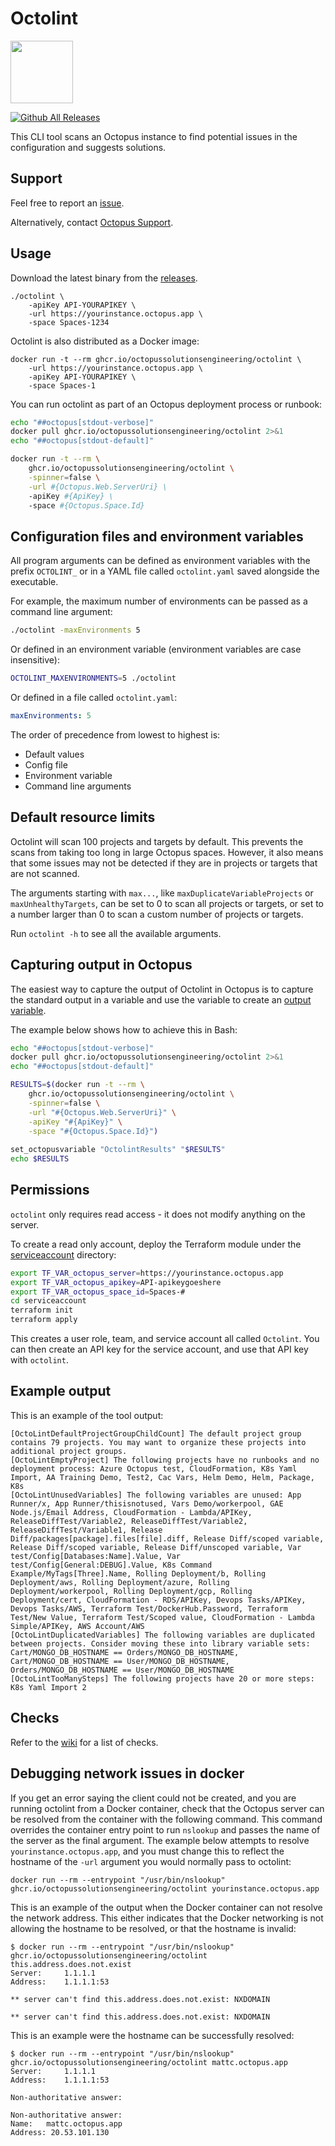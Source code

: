 # Octolint

<img src="https://user-images.githubusercontent.com/160104/222631936-e1ec480e-abd5-4622-978d-08259844aa14.png" width="100" height="100">

[![Github All Releases](https://img.shields.io/github/downloads/OctopusSolutionsEngineering/OctopusRecommendationEngine/total.svg)]()

This CLI tool scans an Octopus instance to find potential issues in the configuration and suggests solutions.

## Support

Feel free to report
an [issue](https://github.com/OctopusSalesEngineering/OctopusRecommendationEngine/issues).

Alternatively, contact [Octopus Support](https://octopus.com/support). 

## Usage

Download the latest binary from
the [releases](https://github.com/OctopusSalesEngineering/OctopusRecommendationEngine/releases).

```
./octolint \
    -apiKey API-YOURAPIKEY \
    -url https://yourinstance.octopus.app \
    -space Spaces-1234
```

Octolint is also distributed as a Docker image:

```
docker run -t --rm ghcr.io/octopussolutionsengineering/octolint \
    -url https://yourinstance.octopus.app \
    -apiKey API-YOURAPIKEY \
    -space Spaces-1
```

You can run octolint as part of an Octopus deployment process or runbook:

```bash
echo "##octopus[stdout-verbose]"
docker pull ghcr.io/octopussolutionsengineering/octolint 2>&1
echo "##octopus[stdout-default]"

docker run -t --rm \
    ghcr.io/octopussolutionsengineering/octolint \
    -spinner=false \
    -url #{Octopus.Web.ServerUri} \
    -apiKey #{ApiKey} \
    -space #{Octopus.Space.Id}
```

## Configuration files and environment variables

All program arguments can be defined as environment variables with the prefix `OCTOLINT_` or in a YAML file called
`octolint.yaml` saved alongside the executable.

For example, the maximum number of environments can be passed as a command line argument:

```bash
./octolint -maxEnvironments 5
```

Or defined in an environment variable (environment variables are case insensitive):

```bash
OCTOLINT_MAXENVIRONMENTS=5 ./octolint
```

Or defined in a file called `octolint.yaml`:

```yaml
maxEnvironments: 5
```

The order of precedence from lowest to highest is:
* Default values
* Config file
* Environment variable
* Command line arguments

## Default resource limits

Octolint will scan 100 projects and targets by default. This prevents the scans from taking too long in large Octopus spaces.
However, it also means that some issues may not be detected if they are in projects or targets that are not scanned.

The arguments starting with `max...`, like `maxDuplicateVariableProjects` or `maxUnhealthyTargets`, can be set to 0 to scan all projects
or targets, or set to a number larger than 0 to scan a custom number of projects or targets.

Run `octolint -h` to see all the available arguments.

## Capturing output in Octopus

The easiest way to capture the output of Octolint in Octopus is to capture the standard output in a variable and use the variable
to create an [output variable](https://octopus.com/docs/projects/variables/output-variables).

The example below shows how to achieve this in Bash:

```bash
echo "##octopus[stdout-verbose]"
docker pull ghcr.io/octopussolutionsengineering/octolint 2>&1
echo "##octopus[stdout-default]"

RESULTS=$(docker run -t --rm \
    ghcr.io/octopussolutionsengineering/octolint \
    -spinner=false \
    -url "#{Octopus.Web.ServerUri}" \
    -apiKey "#{ApiKey}" \
    -space "#{Octopus.Space.Id}")
    
set_octopusvariable "OctolintResults" "$RESULTS"
echo $RESULTS
```

## Permissions

`octolint` only requires read access - it does not modify anything on the server.

To create a read only account, deploy the Terraform module under the [serviceaccount](serviceaccount) directory:

```bash
export TF_VAR_octopus_server=https://yourinstance.octopus.app
export TF_VAR_octopus_apikey=API-apikeygoeshere
export TF_VAR_octopus_space_id=Spaces-#
cd serviceaccount
terraform init
terraform apply
```

This creates a user role, team, and service account all called `Octolint`. You can then create an API key for the service account, and use that API key with `octolint`. 

## Example output

This is an example of the tool output:

```
[OctoLintDefaultProjectGroupChildCount] The default project group contains 79 projects. You may want to organize these projects into additional project groups.
[OctoLintEmptyProject] The following projects have no runbooks and no deployment process: Azure Octopus test, CloudFormation, K8s Yaml Import, AA Training Demo, Test2, Cac Vars, Helm Demo, Helm, Package, K8s
[OctoLintUnusedVariables] The following variables are unused: App Runner/x, App Runner/thisisnotused, Vars Demo/workerpool, GAE Node.js/Email Address, CloudFormation - Lambda/APIKey, ReleaseDiffTest/Variable2, ReleaseDiffTest/Variable2, ReleaseDiffTest/Variable1, Release Diff/packages[package].files[file].diff, Release Diff/scoped variable, Release Diff/scoped variable, Release Diff/unscoped variable, Var test/Config[Databases:Name].Value, Var test/Config[General:DEBUG].Value, K8s Command Example/MyTags[Three].Name, Rolling Deployment/b, Rolling Deployment/aws, Rolling Deployment/azure, Rolling Deployment/workerpool, Rolling Deployment/gcp, Rolling Deployment/cert, CloudFormation - RDS/APIKey, Devops Tasks/APIKey, Devops Tasks/AWS, Terraform Test/DockerHub.Password, Terraform Test/New Value, Terraform Test/Scoped value, CloudFormation - Lambda Simple/APIKey, AWS Account/AWS
[OctoLintDuplicatedVariables] The following variables are duplicated between projects. Consider moving these into library variable sets: Cart/MONGO_DB_HOSTNAME == Orders/MONGO_DB_HOSTNAME, Cart/MONGO_DB_HOSTNAME == User/MONGO_DB_HOSTNAME, Orders/MONGO_DB_HOSTNAME == User/MONGO_DB_HOSTNAME
[OctoLintTooManySteps] The following projects have 20 or more steps: K8s Yaml Import 2
```

## Checks

Refer to the [wiki](https://github.com/OctopusSolutionsEngineering/OctopusRecommendationEngine/wiki) for a list of checks. 

## Debugging network issues in docker

If you get an error saying the client could not be created, and you are running octolint from a Docker container, check
that the Octopus server can be resolved from the container with the following command. This command overrides the
container entry point to run `nslookup` and passes the name of the server as the final argument. The example below
attempts to resolve `yourinstance.octopus.app`, and you must change this to reflect the hostname of the `-url` argument
you would normally pass to octolint:

```shell
docker run --rm --entrypoint "/usr/bin/nslookup" ghcr.io/octopussolutionsengineering/octolint yourinstance.octopus.app
```

This is an example of the output when the Docker container can not resolve the network address. This either indicates that
the Docker networking is not allowing the hostname to be resolved, or that the hostname is invalid:

```shell
$ docker run --rm --entrypoint "/usr/bin/nslookup" ghcr.io/octopussolutionsengineering/octolint this.address.does.not.exist
Server:		1.1.1.1
Address:	1.1.1.1:53

** server can't find this.address.does.not.exist: NXDOMAIN

** server can't find this.address.does.not.exist: NXDOMAIN
```

This is an example were the hostname can be successfully resolved:

```shell
$ docker run --rm --entrypoint "/usr/bin/nslookup" ghcr.io/octopussolutionsengineering/octolint mattc.octopus.app
Server:		1.1.1.1
Address:	1.1.1.1:53

Non-authoritative answer:

Non-authoritative answer:
Name:	mattc.octopus.app
Address: 20.53.101.130
```
